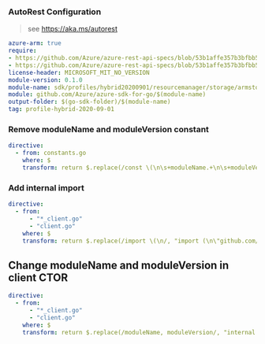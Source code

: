 ### AutoRest Configuration

> see https://aka.ms/autorest

``` yaml
azure-arm: true
require:
- https://github.com/Azure/azure-rest-api-specs/blob/53b1affe357b3bfbb53721d0a2002382a046d3b0/specification/storage/resource-manager/readme.md
- https://github.com/Azure/azure-rest-api-specs/blob/53b1affe357b3bfbb53721d0a2002382a046d3b0/specification/storage/resource-manager/readme.go.md
license-header: MICROSOFT_MIT_NO_VERSION
module-version: 0.1.0
module-name: sdk/profiles/hybrid20200901/resourcemanager/storage/armstorage
module: github.com/Azure/azure-sdk-for-go/$(module-name)
output-folder: $(go-sdk-folder)/$(module-name)
tag: profile-hybrid-2020-09-01

```

### Remove moduleName and moduleVersion constant

```yaml
directive:
  - from: constants.go
    where: $
    transform: return $.replace(/const \(\n\s+moduleName.+\n\s+moduleVersion.+\n\)\n/, "");
```

### Add internal import

```yaml
directive:
  - from:
      - "*_client.go"
      - "client.go"
    where: $
    transform: return $.replace(/import \(\n/, "import (\n\"github.com/Azure/azure-sdk-for-go/sdk/profiles/hybrid20200901/internal\"\n");
```

## Change moduleName and moduleVersion in client CTOR

```yaml
directive:
  - from:
      - "*_client.go"
      - "client.go"
    where: $
    transform: return $.replace(/moduleName, moduleVersion/, "internal.ModuleName, internal.ModuleVersion");
```